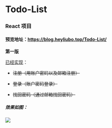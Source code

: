 # Todo-List
### React 项目

#### 预览地址：https://blog.heyliubo.top/Todo-List/

**第一版**

<u>已经实现</u>：

- ~~注册（用账户密码以及邮箱注册）~~

- ~~登录（账户密码登录）~~

- ~~找回密码（通过邮箱找回密码）~~

##### 效果如图：

![](https://ws1.sinaimg.cn/large/8660d1bbly1g0huuyryssj20jl0j274l.jpg)